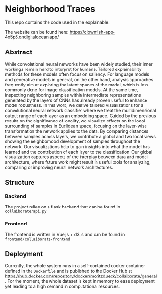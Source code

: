 # Neighborhood Traces

This repo contains the code used in the explainable.

The website can be found here:
https://clownfish-app-4x5p6.ondigitalocean.app/

## Abstract
While convolutional neural networks have been widely studied, their inner workings remain hard to interpret for humans. Tailored explainability methods for these models often focus on saliency. For language models and generative models in general, on the other hand, analysis approaches frequently aim at exploring the latent spaces of the model, which is less commonly done for image classification models. At the same time, inspecting neighboring samples within intermediate representations generated by the layers of CNNs has already proven useful to enhance model robustness. 
In this work, we derive tailored visualizations for a convolutional neural network classifier where we treat the multidimensional output range of each layer as an embedding space. Guided by the previous results on the significance of locality, we visualize effects on the local surrounding of samples in Euclidean space, focusing on the layer-wise transformation the network applies to the data. By comparing distances between samples across layers, we contribute a global and two local views showing the neighborhood development of samples throughout the network. Our visualizations help to gain insights into what the model has learned and the contribution of each layer to the classification. Our global visualization captures aspects of the interplay between data and model architecture, where future work might result in useful tools for analyzing, comparing or improving neural network architectures.


## Structure

### Backend
The project relies on a flask backend that can be found in `collaiborate/api.py`


### Frontend
The frontend is written in Vue.js + d3.js and can be found in `frontend/collaiborate-frontend`

## Deployment

Currently, the whole system runs in a self-contained docker container defined in the `Dockerfile` and is published to the Docker Hub at https://hub.docker.com/repository/docker/moritzdueck/collaiborate/general.
For the moment, the whole dataset is kept in memory to ease deployment yet leading to a high demand in computational resources.
